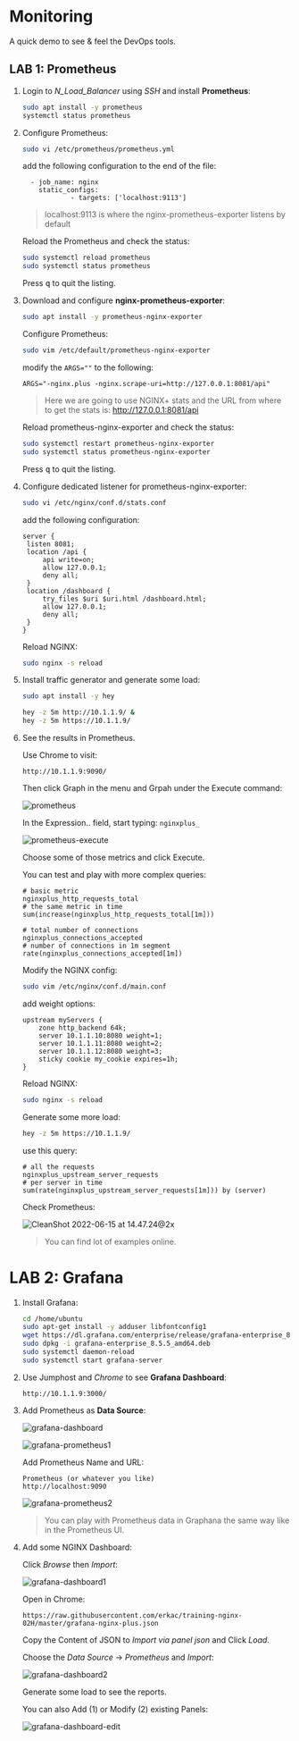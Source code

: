 # Monitoring

A quick demo to see & feel the DevOps tools.



## LAB 1: Prometheus

1. Login to *N_Load_Balancer* using *SSH* and install **Prometheus**:

   ```bash
   sudo apt install -y prometheus
   systemctl status prometheus
   ```

2. Configure Prometheus:

   ```bash
   sudo vi /etc/prometheus/prometheus.yml
   ```

   add the following configuration to the end of the file:

   ```
     - job_name: nginx
       static_configs:
               - targets: ['localhost:9113']
   ```

   > localhost:9113 is where the nginx-prometheus-exporter listens by default

   Reload the Prometheus and check the status:

   ```bash
   sudo systemctl reload prometheus
   sudo systemctl status prometheus
   ```

   Press <kbd>q</kbd> to quit the listing.

3. Download and configure **nginx-prometheus-exporter**:

   ```bash
   sudo apt install -y prometheus-nginx-exporter
   ```

   Configure Prometheus:

   ```bash
   sudo vim /etc/default/prometheus-nginx-exporter
   ```

   modify the `ARGS=""` to the following:

   ```
   ARGS="-nginx.plus -nginx.scrape-uri=http://127.0.0.1:8081/api"
   ```

   > Here we are going to use NGINX+ stats and the URL from where to get the stats is: http://127.0.0.1:8081/api

   Reload prometheus-nginx-exporter and check the status:

   ```bash
   sudo systemctl restart prometheus-nginx-exporter
   sudo systemctl status prometheus-nginx-exporter
   ```

   Press <kbd>q</kbd> to quit the listing.

4. Configure dedicated listener for prometheus-nginx-exporter:

   ```bash
   sudo vi /etc/nginx/conf.d/stats.conf
   ```
   
   add the following configuration:
   
   ```nginx
   server {
   	listen 8081;
   	location /api {
   		api write=on;
   		allow 127.0.0.1;
   		deny all;
   	}
   	location /dashboard {
   		try_files $uri $uri.html /dashboard.html;
   		allow 127.0.0.1;
   		deny all;
   	}
   }
   ```

   Reload NGINX:

   ```bash
   sudo nginx -s reload
   ```

2. Install traffic generator and generate some load:

   ```bash
   sudo apt install -y hey
   
   hey -z 5m http://10.1.1.9/ &
   hey -z 5m https://10.1.1.9/
   ```

3. See the results in Prometheus.

   Use Chrome to visit:

   ```
   http://10.1.1.9:9090/
   ```

   Then click Graph in the menu and Grpah under the Execute command:
   
   ![prometheus](./img/03_lab/prometheus.png)
   
   In the Expression.. field, start typing: `nginxplus_`
   
   ![prometheus-execute](img/03_lab/prometheus-execute.png)
   
   Choose some of those metrics and click Execute.
   
   
   
   You can test and play with more complex queries:
   
   ```
   # basic metric
   nginxplus_http_requests_total
   # the same metric in time
   sum(increase(nginxplus_http_requests_total[1m]))
   
   # total number of connections
   nginxplus_connections_accepted
   # number of connections in 1m segment
   rate(nginxplus_connections_accepted[1m])
   ```
   
   Modify the NGINX config:
   
   ```bash
   sudo vim /etc/nginx/conf.d/main.conf
   ```
   
   add weight options:
   
   ```nginx
   upstream myServers {
       zone http_backend 64k;
       server 10.1.1.10:8080 weight=1;
       server 10.1.1.11:8080 weight=2;
       server 10.1.1.12:8080 weight=3;
       sticky cookie my_cookie expires=1h;
   }
   ```
   
   Reload NGINX:
   
   ```bash
   sudo nginx -s reload
   ```
   
   Generate some more load:
   
   ```bash
   hey -z 5m https://10.1.1.9/
   ```
   
   use this query:
   
   ```
   # all the requests
   nginxplus_upstream_server_requests
   # per server in time
   sum(rate(nginxplus_upstream_server_requests[1m])) by (server)
   ```
   
   Check Prometheus:
   
   ![CleanShot 2022-06-15 at 14.47.24@2x](img/03_lab/prometheus-graphs.png)
   
   > You can find lot of examples online.



# LAB 2: Grafana



1. Install Grafana:

   ```bash
   cd /home/ubuntu
   sudo apt-get install -y adduser libfontconfig1
   wget https://dl.grafana.com/enterprise/release/grafana-enterprise_8.5.5_amd64.deb
   sudo dpkg -i grafana-enterprise_8.5.5_amd64.deb
   sudo systemctl daemon-reload
   sudo systemctl start grafana-server
   ```

2. Use Jumphost and *Chrome* to see **Grafana Dashboard**:

   ```
   http://10.1.1.9:3000/
   ```

3. Add Prometheus as **Data Source**:

   ![grafana-dashboard](img/03_lab/grafana-dashboard.png)

   ![grafana-prometheus1](img/03_lab/grafana-prometheus1.png)

   Add Prometheus Name and URL:

   ```
   Prometheus (or whatever you like)
   http://localhost:9090
   ```

   ![grafana-prometheus2](img/03_lab/grafana-prometheus2.png)

   > You can play with Prometheus data in Graphana the same way like in the Prometheus UI.

4. Add some NGINX Dashboard:

   Click *Browse* then *Import*:

   ![grafana-dashboard1](img/03_lab/grafana-dashboard1.png)

   Open in Chrome:

   ```
   https://raw.githubusercontent.com/erkac/training-nginx-02H/master/grafana-nginx-plus.json
   ```

   Copy the Content of JSON to *Import via panel json* and Click *Load*.

   Choose the *Data Source* -> *Prometheus* and *Import*:

   ![grafana-dashboard2](img/03_lab/grafana-dashboard2.png)

   Generate some load to see the reports.

   You can also Add (1) or Modify (2) existing Panels:

   ![grafana-dashboard-edit](img/03_lab/grafana-dashboard-edit.png)

